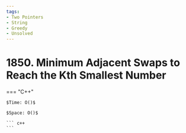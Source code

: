 ```yaml
---
tags:
- Two Pointers
- String
- Greedy
- Unsolved
---
```



# 1850. Minimum Adjacent Swaps to Reach the Kth Smallest Number

=== "C++"

    $Time: O()$

    $Space: O()$

    ``` c++
    ```